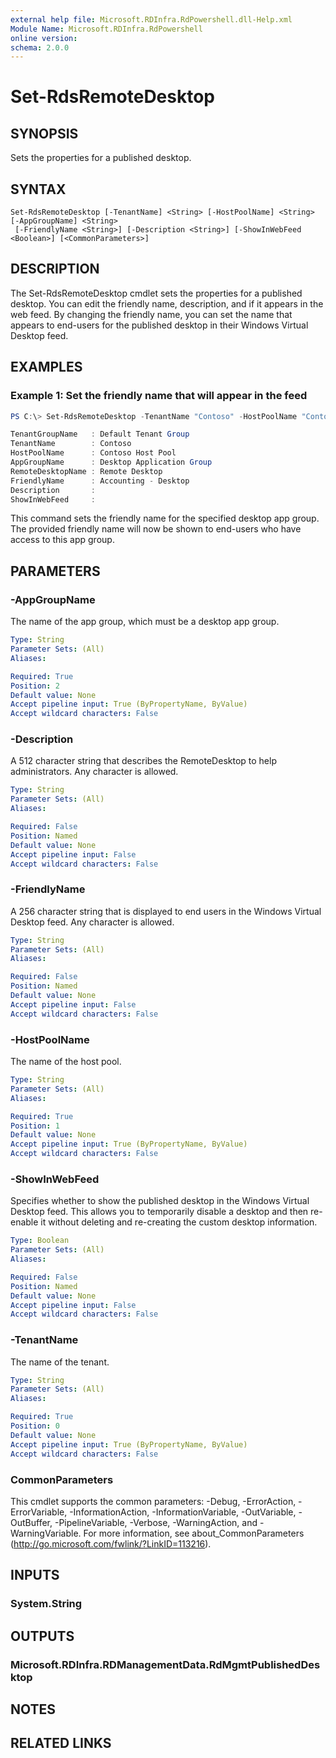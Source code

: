 ```yaml
---
external help file: Microsoft.RDInfra.RdPowershell.dll-Help.xml
Module Name: Microsoft.RDInfra.RdPowershell
online version:
schema: 2.0.0
---
```


# Set-RdsRemoteDesktop

## SYNOPSIS
Sets the properties for a published desktop. 

## SYNTAX

```
Set-RdsRemoteDesktop [-TenantName] <String> [-HostPoolName] <String> [-AppGroupName] <String>
 [-FriendlyName <String>] [-Description <String>] [-ShowInWebFeed <Boolean>] [<CommonParameters>]
```

## DESCRIPTION
The Set-RdsRemoteDesktop cmdlet sets the properties for a published desktop. You can edit the friendly name, description, and if it appears in the web feed. By changing the friendly name, you can set the name that appears to end-users for the published desktop in their Windows Virtual Desktop feed. 

## EXAMPLES

### Example 1: Set the friendly name that will appear in the feed
```powershell
PS C:\> Set-RdsRemoteDesktop -TenantName "Contoso" -HostPoolName "Contoso Host Pool" -AppGroupName "Desktop Application Group" -FriendlyName "Accounting - Desktop"

TenantGroupName   : Default Tenant Group
TenantName        : Contoso
HostPoolName      : Contoso Host Pool
AppGroupName      : Desktop Application Group
RemoteDesktopName : Remote Desktop
FriendlyName      : Accounting - Desktop
Description       :
ShowInWebFeed     :
```
This command sets the friendly name for the specified desktop app group. The provided friendly name will now be shown to end-users who have access to this app group.

## PARAMETERS

### -AppGroupName
The name of the app group, which must be a desktop app group.

```yaml
Type: String
Parameter Sets: (All)
Aliases:

Required: True
Position: 2
Default value: None
Accept pipeline input: True (ByPropertyName, ByValue)
Accept wildcard characters: False
```

### -Description
A 512 character string that describes the RemoteDesktop to help administrators. Any character is allowed.

```yaml
Type: String
Parameter Sets: (All)
Aliases:

Required: False
Position: Named
Default value: None
Accept pipeline input: False
Accept wildcard characters: False
```

### -FriendlyName
A 256 character string that is displayed to end users in the Windows Virtual Desktop feed. Any character is allowed. 

```yaml
Type: String
Parameter Sets: (All)
Aliases:

Required: False
Position: Named
Default value: None
Accept pipeline input: False
Accept wildcard characters: False
```

### -HostPoolName
The name of the host pool.

```yaml
Type: String
Parameter Sets: (All)
Aliases:

Required: True
Position: 1
Default value: None
Accept pipeline input: True (ByPropertyName, ByValue)
Accept wildcard characters: False
```

### -ShowInWebFeed
Specifies whether to show the published desktop in the Windows Virtual Desktop feed. This allows you to temporarily disable a desktop and then re-enable it without deleting and re-creating the custom desktop information.

```yaml
Type: Boolean
Parameter Sets: (All)
Aliases:

Required: False
Position: Named
Default value: None
Accept pipeline input: False
Accept wildcard characters: False
```

### -TenantName
The name of the tenant.

```yaml
Type: String
Parameter Sets: (All)
Aliases:

Required: True
Position: 0
Default value: None
Accept pipeline input: True (ByPropertyName, ByValue)
Accept wildcard characters: False
```

### CommonParameters
This cmdlet supports the common parameters: -Debug, -ErrorAction, -ErrorVariable, -InformationAction, -InformationVariable, -OutVariable, -OutBuffer, -PipelineVariable, -Verbose, -WarningAction, and -WarningVariable. For more information, see about_CommonParameters (http://go.microsoft.com/fwlink/?LinkID=113216).

## INPUTS

### System.String

## OUTPUTS

### Microsoft.RDInfra.RDManagementData.RdMgmtPublishedDesktop

## NOTES

## RELATED LINKS
